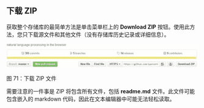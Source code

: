 ## 下载 ZIP

获取整个存储库的最简单方法是单击菜单栏上的 **Download ZIP** 按钮。使用此方法，您只下载源文件和其他文件（没有存储库历史记录或详细信息）。

![](img/00074.jpeg)

图 71：下载 ZIP 文件

需要注意的一件事是 ZIP 将包含所有文件，包括 **readme.md** 文件。此文件可能包含嵌入的 markdown 代码，因此在文本编辑器中可能无法轻松读取。